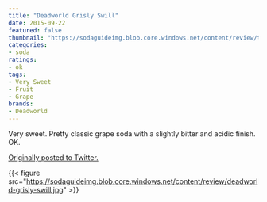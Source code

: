 ```yaml
---
title: "Deadworld Grisly Swill"
date: 2015-09-22
featured: false
thumbnail: "https://sodaguideimg.blob.core.windows.net/content/review/thumbs/deadworld-grisly-swill.jpg"
categories:
- soda
ratings:
- ok
tags:
- Very Sweet
- Fruit
- Grape
brands:
- Deadworld
---
```


Very sweet. Pretty classic grape soda with a slightly bitter and acidic finish. OK. 

[Originally posted to Twitter.](https://twitter.com/Cavorter/status/646365674416156674)

{{< figure src="https://sodaguideimg.blob.core.windows.net/content/review/deadworld-grisly-swill.jpg" >}}
